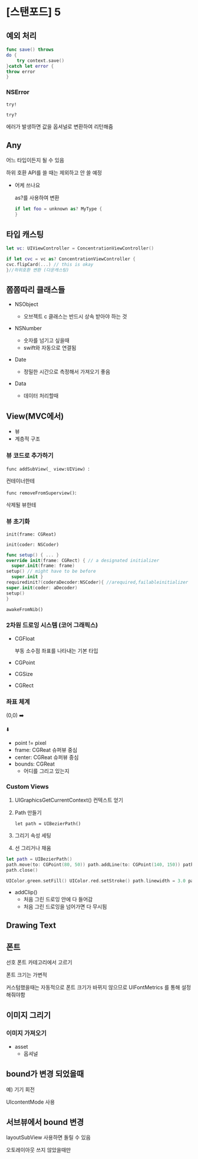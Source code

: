 # [스탠포드] 5



## 예외 처리

```swift
func save() throws
do {
	try context.save() 
}catch let error {
throw error 
}

```



### NSError

`try!`

`try?`

에러가 발생하면 값을 옵셔널로 변환하여 리턴해줌





## Any

어느 타입이든지 될 수 있음

하위 호환 API를 쓸 때는 제외하고 안 쓸 예정



- 어케 쓰나요 

  as?를 사용하여 변환 

  ```swift
  if let foo = unknown as? MyType {
  }
  ```





## 타입 캐스팅

```swift
let vc: UIViewController = ConcentrationViewController()

if let cvc = vc as? ConcentrationViewController {
cvc.flipCard(...) // this is okay 
}//하위호환 변환 (다운캐스팅)
```



## 쫌쫌따리 클래스들

- NSObject
  - 오브젝트 c 클래스는 반드시 상속 받아야 하는 것
- NSNumber
  - 숫자를 넘기고 싶을때
  - swift와 자동으로 연결됨 
- Date
  - 정밀한 시간으로 측정해서 가져오기 좋음

- Data
  - 데이터 처리할때





## View(MVC에서)

- 뷰
- 계층적 구조



### 뷰 코드로 추가하기

`func addSubView(_ view:UIView) `:

컨테이너한테

`func removeFromSuperview()`:

삭제될 뷰한테

### 뷰 초기화

`init(frame: CGReat)`

`init(coder: NSCoder)`

```swift
func setup() { ... }
override init(frame: CGRect) { // a designated initializer 
  super.init(frame: frame)
setup() // might have to be before 
  super.init }
requiredinit?(coderaDecoder:NSCoder){ //arequired,failableinitializer
super.init(coder: aDecoder)
setup()
}
```

`awakeFromNib() `



### 2차원 드로잉 시스템 (코어 그래픽스)

- CGFloat

  부동 소수점 좌표를 나타내는 기본 타입

- CGPoint

- CGSize

- CGRect

  

### 좌표 체계

(0,0)  ➡️

⬇️

- point != pixel
- frame: CGReat 슈퍼뷰 중심
- center: CGReat 슈퍼뷰 중심
- bounds: CGReat 
  - 어디를 그리고 있는지





### Custom Views

1. UIGraphicsGetCurrentContext() 컨텍스트 얻기

2. Path 만들기

   `let path = UIBezierPath()`

3. 그리기 속성 세팅

4. 선 그리거나 채움 

```swift
let path = UIBezierPath()
path.move(to: CGPoint(80, 50)) path.addLine(to: CGPoint(140, 150)) path.addLine(to: CGPoint(10, 150)) 
path.close() 

UIColor.green.setFill() UIColor.red.setStroke() path.linewidth = 3.0 path.fill()	
```



- addClip()
  - 처음 그린 드로잉 안에 다 들어감 
  - 처음 그린 드로잉을 넘어가면 다 무시됨





##  Drawing Text







## 폰트

선호 폰트 카테고리에서  고르기

폰트 크기는 가변적 

커스텀했을때는 자동적으로 폰트 크기가 바뀌지 않으므로 UIFontMetrics 를 통해 설정해줘야함





## 이미지 그리기

### 이미지 가져오기 

- asset	
  - 옵셔널





## bound가 변경 되었을때

예) 기기 회전 

UIcontentMode 사용





## 서브뷰에서 bound 변경

layoutSubView 사용하면 돌릴 수 있음 

오토레이아웃 쓰지 않았을때만 



